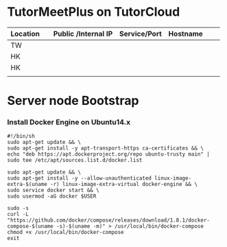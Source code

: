 # TutorMeetPlus on TutorCloud

| Location |      | Public /Internal IP | Service/Port | Hostname |      |      |
| -------- | ---- | ------------------- | ------------ | -------- | ---- | ---- |
| TW       |      |                     |              |          |      |      |
| HK       |      |                     |              |          |      |      |
| HK       |      |                     |              |          |      |      |
|          |      |                     |              |          |      |      |



# Server node Bootstrap

### Install Docker Engine on Ubuntu14.x

```shell
#!/bin/sh
sudo apt-get update && \
sudo apt-get install -y apt-transport-https ca-certificates && \
echo "deb https://apt.dockerproject.org/repo ubuntu-trusty main" | sudo tee /etc/apt/sources.list.d/docker.list

sudo apt-get update && \
sudo apt-get install -y --allow-unauthenticated linux-image-extra-$(uname -r) linux-image-extra-virtual docker-engine && \
sudo service docker start && \
sudo usermod -aG docker $USER

sudo -s
curl -L "https://github.com/docker/compose/releases/download/1.8.1/docker-compose-$(uname -s)-$(uname -m)" > /usr/local/bin/docker-compose
chmod +x /usr/local/bin/docker-compose
exit
```

